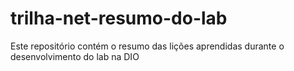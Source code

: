 # trilha-net-resumo-do-lab
Este repositório contém o resumo das lições aprendidas durante o desenvolvimento do lab na DIO
